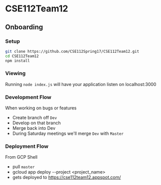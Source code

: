 # CSE112Team12

## Onboarding
### Setup
```bash
git clone https://github.com/CSE112Spring17/CSE112Team12.git
cd CSE112Team12
npm install
```
### Viewing
Running `node index.js` will have your application listen on localhost:3000

### Development Flow
When working on bugs or features

- Create branch off `Dev`
- Develop on that branch
- Merge back into Dev
- During Saturday meetings we'll merge `Dev` with `Master`

### Deployment Flow
From GCP Shell

- pull `master`
- gcloud app deploy --project <project_name>
- gets deployed to https://cse112team12.appspot.com/
